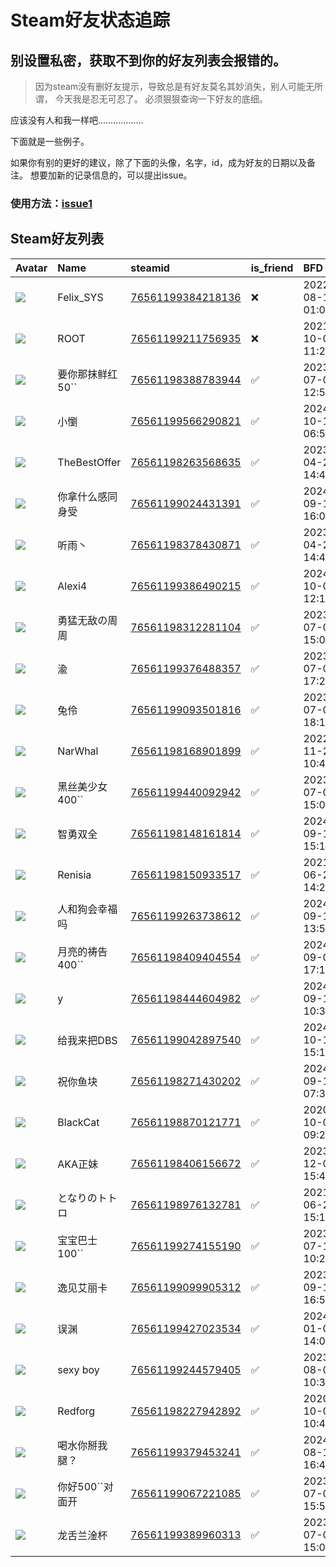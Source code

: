 # Steam好友状态追踪
## 别设置私密，获取不到你的好友列表会报错的。

> 因为steam没有删好友提示，导致总是有好友莫名其妙消失，别人可能无所谓，
> 今天我是忍无可忍了。 必须狠狠查询一下好友的底细。

应该没有人和我一样吧………………

下面就是一些例子。

如果你有别的更好的建议，除了下面的头像，名字，id，成为好友的日期以及备注。 想要加新的记录信息的，可以提出issue。

### 使用方法：[issue1](https://github.com/systemannounce/SteamFriends/issues/1)

## Steam好友列表

| Avatar                                                                            | Name         | steamid                                                                     | is_friend   | BFD                 | Remark   | removed_time        |
|:----------------------------------------------------------------------------------|:-------------|:----------------------------------------------------------------------------|:------------|:--------------------|:---------|:--------------------|
| ![](https://avatars.steamstatic.com/d41abd4be0b3769e1919802da758591a11639b13.jpg) | Felix_SYS    | [76561199384218136](https://steamcommunity.com/profiles/76561199384218136/) | ❌           | 2022-08-14 01:06:38 |          | 2024-10-29 19:56:11 |
| ![](https://avatars.steamstatic.com/ef15d4fa577672454e11c4dc5fbfa9fc71722ede.jpg) | ROOT         | [76561199211756935](https://steamcommunity.com/profiles/76561199211756935/) | ❌           | 2021-10-02 11:23:03 |          | 2024-10-29 19:56:11 |
| ![](https://avatars.steamstatic.com/784e7c21025374ee59f4f3d264406f4cfb4d40eb.jpg) | 要你那抹鲜红50``   | [76561198388783944](https://steamcommunity.com/profiles/76561198388783944/) | ✅           | 2023-07-05 12:50:09 |          |                     |
| ![](https://avatars.steamstatic.com/d5b786519069d039efca6bd3bad6b0757c185bc9.jpg) | 小懰           | [76561199566290821](https://steamcommunity.com/profiles/76561199566290821/) | ✅           | 2024-10-12 06:50:06 |          |                     |
| ![](https://avatars.steamstatic.com/3f5e9daea59216d7fe13df4e031d3537580e5e21.jpg) | TheBestOffer | [76561198263568635](https://steamcommunity.com/profiles/76561198263568635/) | ✅           | 2023-04-22 14:43:52 |          |                     |
| ![](https://avatars.steamstatic.com/112228b3121df2f60ba1fd731466d362953049e9.jpg) | 你拿什么感同身受     | [76561199024431391](https://steamcommunity.com/profiles/76561199024431391/) | ✅           | 2024-09-12 16:01:26 |          |                     |
| ![](https://avatars.steamstatic.com/63c70bd5c75e200fb79330764b45849f6f67046a.jpg) | 听雨丶          | [76561198378430871](https://steamcommunity.com/profiles/76561198378430871/) | ✅           | 2023-04-22 14:49:55 |          |                     |
| ![](https://avatars.steamstatic.com/26929e441d2d64f4030d1be91ad1cb631e25b593.jpg) | Alexi4       | [76561199386490215](https://steamcommunity.com/profiles/76561199386490215/) | ✅           | 2024-10-05 12:13:05 |          |                     |
| ![](https://avatars.steamstatic.com/7344ac29bf9fe77585c0c5598007902a63952efb.jpg) | 勇猛无敌の周周      | [76561198312281104](https://steamcommunity.com/profiles/76561198312281104/) | ✅           | 2023-07-01 15:08:24 |          |                     |
| ![](https://avatars.steamstatic.com/de7aed4299406a52b01b0fc087ec5eb1d380b7e7.jpg) | 渝            | [76561199376488357](https://steamcommunity.com/profiles/76561199376488357/) | ✅           | 2023-07-05 17:23:31 |          |                     |
| ![](https://avatars.steamstatic.com/6641e75b8730bc462b567a35cb525ffc85931fcb.jpg) | 兔伶           | [76561199093501816](https://steamcommunity.com/profiles/76561199093501816/) | ✅           | 2023-07-01 18:17:04 |          |                     |
| ![](https://avatars.steamstatic.com/44b65fa70c3df3819aa00d7b9cb13a40ac7cc2dc.jpg) | NarWhal      | [76561198168901899](https://steamcommunity.com/profiles/76561198168901899/) | ✅           | 2022-11-28 10:48:00 |          |                     |
| ![](https://avatars.steamstatic.com/fef49e7fa7e1997310d705b2a6158ff8dc1cdfeb.jpg) | 黑丝美少女400``   | [76561199440092942](https://steamcommunity.com/profiles/76561199440092942/) | ✅           | 2023-07-06 15:08:54 |          |                     |
| ![](https://avatars.steamstatic.com/3a77df344c4c4404d5748a1f220d1a8c5ba59fca.jpg) | 智勇双全         | [76561198148161814](https://steamcommunity.com/profiles/76561198148161814/) | ✅           | 2024-09-16 15:17:54 |          |                     |
| ![](https://avatars.steamstatic.com/b89d214a7c9eea6d874f8225039de6f06bf2792e.jpg) | Renisia      | [76561198150933517](https://steamcommunity.com/profiles/76561198150933517/) | ✅           | 2021-06-24 14:21:45 |          |                     |
| ![](https://avatars.steamstatic.com/892d00c7a5407784b61341beee5123d5379f60f3.jpg) | 人和狗会幸福吗      | [76561199263738612](https://steamcommunity.com/profiles/76561199263738612/) | ✅           | 2024-09-15 13:50:43 |          |                     |
| ![](https://avatars.steamstatic.com/915c1b8f8dbbcc150f0d5ef16898ad5b56eb64d8.jpg) | 月亮的祷告 400``  | [76561198409404554](https://steamcommunity.com/profiles/76561198409404554/) | ✅           | 2024-09-06 17:15:05 |          |                     |
| ![](https://avatars.steamstatic.com/08ad0aa3103daeaa4aa3d62a8624c1a079e118e1.jpg) | y            | [76561198444604982](https://steamcommunity.com/profiles/76561198444604982/) | ✅           | 2024-09-17 10:31:57 |          |                     |
| ![](https://avatars.steamstatic.com/4719c6b90416300af78b0ef3ecaeaf2ca45d87ac.jpg) | 给我来把DBS      | [76561199042897540](https://steamcommunity.com/profiles/76561199042897540/) | ✅           | 2024-10-15 15:15:16 |          |                     |
| ![](https://avatars.steamstatic.com/eb3c4cec3f5909b33b07b19e6ec4278fbb5320b4.jpg) | 祝你鱼块         | [76561198271430202](https://steamcommunity.com/profiles/76561198271430202/) | ✅           | 2024-09-16 07:32:04 |          |                     |
| ![](https://avatars.steamstatic.com/a8c5d92192f114f5ed05a03a86e53facc7d22a27.jpg) | BlackCat     | [76561198870121771](https://steamcommunity.com/profiles/76561198870121771/) | ✅           | 2020-10-09 09:24:41 |          |                     |
| ![](https://avatars.steamstatic.com/9a74a91c16a5d45f240c162e8ffd7cf198a91cb0.jpg) | AKA正妹        | [76561198406156672](https://steamcommunity.com/profiles/76561198406156672/) | ✅           | 2023-12-02 15:42:44 |          |                     |
| ![](https://avatars.steamstatic.com/148ff422f2245ab66abfeabf3f7506861d6b703b.jpg) | となりのトトロ      | [76561198976132781](https://steamcommunity.com/profiles/76561198976132781/) | ✅           | 2021-06-24 15:19:36 |          |                     |
| ![](https://avatars.steamstatic.com/fdd03ff7db4cb99c39a76be94515068a46841f9b.jpg) | 宝宝巴士100``    | [76561199274155190](https://steamcommunity.com/profiles/76561199274155190/) | ✅           | 2023-07-15 10:24:25 |          |                     |
| ![](https://avatars.steamstatic.com/0ec665375a6b65b3f8e1e377b0a9a5d56f206d29.jpg) | 逸见艾丽卡        | [76561199099905312](https://steamcommunity.com/profiles/76561199099905312/) | ✅           | 2023-09-17 16:50:38 |          |                     |
| ![](https://avatars.steamstatic.com/021edb59fb05439d97fae470b2a01a4ed8ec54c8.jpg) | 误渊           | [76561199427023534](https://steamcommunity.com/profiles/76561199427023534/) | ✅           | 2024-01-08 14:07:01 |          |                     |
| ![](https://avatars.steamstatic.com/44b65fa70c3df3819aa00d7b9cb13a40ac7cc2dc.jpg) | sexy boy     | [76561199244579405](https://steamcommunity.com/profiles/76561199244579405/) | ✅           | 2023-08-08 10:30:35 |          |                     |
| ![](https://avatars.steamstatic.com/8fdaaf609b7d28b312cc9a0d75e2afaed38947f6.jpg) | Redforg      | [76561198227942892](https://steamcommunity.com/profiles/76561198227942892/) | ✅           | 2020-10-09 10:42:44 |          |                     |
| ![](https://avatars.steamstatic.com/19ac543e2886a16a20927f82320fddff21d9dd1e.jpg) | 喝水你掰我腿？      | [76561199379453241](https://steamcommunity.com/profiles/76561199379453241/) | ✅           | 2024-08-11 16:41:38 |          |                     |
| ![](https://avatars.steamstatic.com/fef49e7fa7e1997310d705b2a6158ff8dc1cdfeb.jpg) | 你好500``对面开   | [76561199067221085](https://steamcommunity.com/profiles/76561199067221085/) | ✅           | 2023-07-06 15:50:37 |          |                     |
| ![](https://avatars.steamstatic.com/3604ac34b47c87e187d151f22aa17e107253ce34.jpg) | 龙舌兰淦杯        | [76561199389960313](https://steamcommunity.com/profiles/76561199389960313/) | ✅           | 2023-07-06 15:08:54 |          |                     |